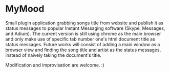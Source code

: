MyMood
======

Small plugin application grabbing songs title from website and publish it as status messages to popular Instant Messaging software (Skype, Messages, and Adium). 
The current version is still using chrome as the main browser and only make use of specific tab number one's html document title as status messages. 
Future works will consist of adding a main window as a browser view and finding the song title and artist as the status messages, instead of naively taking the document's title. 


Modification and improvisation are welcome. :)
